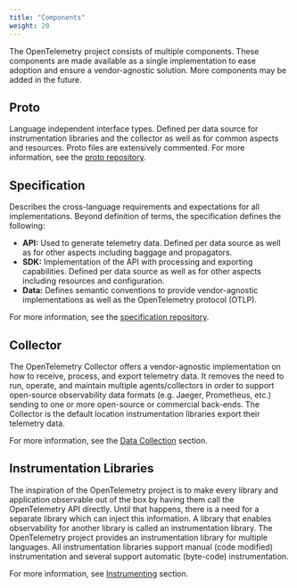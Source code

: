 ```yaml
---
title: "Components"
weight: 20
---
```


The OpenTelemetry project consists of multiple components. These components are
made available as a single implementation to ease adoption and ensure a
vendor-agnostic solution. More components may be added in the future.

## Proto

Language independent interface types. Defined per data source for
instrumentation libraries and the collector as well as for common aspects and
resources. Proto files are extensively commented. For more information, see the
[proto repository](https://github.com/open-telemetry/opentelemetry-proto).

## Specification

Describes the cross-language requirements and expectations for all
implementations. Beyond definition of terms, the specification defines the
following:

- **API:** Used to generate telemetry data. Defined per data source as well as for
  other aspects including baggage and propagators.
- **SDK:** Implementation of the API with processing and exporting capabilities.
  Defined per data source as well as for other aspects including resources and
  configuration.
- **Data:** Defines semantic conventions to provide vendor-agnostic
  implementations as well as the OpenTelemetry protocol (OTLP).

For more information, see the [specification
repository](https://github.com/open-telemetry/opentelemetry-specification).

## Collector

The OpenTelemetry Collector offers a vendor-agnostic implementation on how to
receive, process, and export telemetry data. It removes the need to run,
operate, and maintain multiple agents/collectors in order to support
open-source observability data formats (e.g. Jaeger, Prometheus, etc.) sending
to one or more open-source or commercial back-ends. The Collector is the
default location instrumentation libraries export their telemetry data.

For more information, see the [Data
Collection](https://opentelemetry.io/docs/concepts/data-collection/) section.

## Instrumentation Libraries

The inspiration of the OpenTelemetry project is to make every library and
application observable out of the box by having them call the OpenTelemetry API
directly. Until that happens, there is a need for a separate library which can
inject this information. A library that enables observability for another
library is called an instrumentation library. The OpenTelemetry project
provides an instrumentation library for multiple languages. All instrumentation
libraries support manual (code modified) instrumentation and several support
automatic (byte-code) instrumentation.

For more information, see [Instrumenting](/docs/concepts/instrumenting) section.

